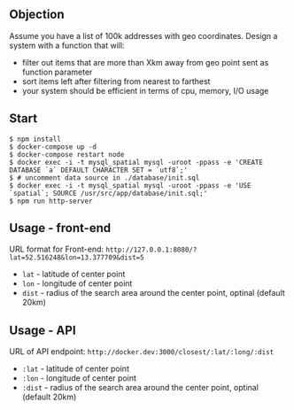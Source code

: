 ## Objection

Assume you have a list of 100k addresses with geo coordinates. Design a system with a function that will:

- filter out items that are more than Xkm away from geo point sent as function parameter
- sort items left after filtering from nearest to farthest
- your system should be efficient in terms of cpu, memory, I/O usage


## Start

```
$ npm install
$ docker-compose up -d
$ docker-compose restart node
$ docker exec -i -t mysql_spatial mysql -uroot -ppass -e 'CREATE DATABASE `a` DEFAULT CHARACTER SET = `utf8`;'
$ # uncomment data source in ./database/init.sql
$ docker exec -i -t mysql_spatial mysql -uroot -ppass -e 'USE `spatial`; SOURCE /usr/src/app/database/init.sql;'
$ npm run http-server
```


## Usage - front-end

URL format for Front-end: `http://127.0.0.1:8080/?lat=52.516248&lon=13.377709&dist=5`

- `lat` - latitude of center point
- `lon` - longitude of center point
- `dist` - radius of the search area around the center point, optinal (default 20km)


## Usage - API

URL of API endpoint: `http://docker.dev:3000/closest/:lat/:long/:dist`

- `:lat` - latitude of center point
- `:lon` - longitude of center point
- `:dist` - radius of the search area around the center point, optinal (default 20km)
